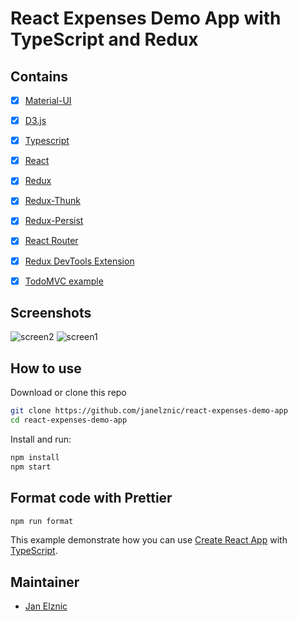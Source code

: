 # React Expenses Demo App with TypeScript and Redux


## Contains
-   [x] [Material-UI](https://github.com/mui-org/material-ui)
-   [x] [D3.js](https://d3js.org/)
-   [x] [Typescript](https://www.typescriptlang.org/)
-   [x] [React](https://facebook.github.io/react/)
-   [x] [Redux](https://github.com/reactjs/redux)
-   [x] [Redux-Thunk](https://github.com/gaearon/redux-thunk)
-   [x] [Redux-Persist](https://github.com/rt2zz/redux-persist)
-   [x] [React Router](https://github.com/ReactTraining/react-router)
-   [x] [Redux DevTools Extension](https://github.com/zalmoxisus/redux-devtools-extension)
-   [x] [TodoMVC example](http://todomvc.com)


## Screenshots
![screen2](https://user-images.githubusercontent.com/1569401/62678318-77b1c600-b9b1-11e9-9480-7cb989067816.png)
![screen1](https://user-images.githubusercontent.com/1569401/62678307-71234e80-b9b1-11e9-8cfe-9a1e6a914825.png)


## How to use

Download or clone this repo
```bash
git clone https://github.com/janelznic/react-expenses-demo-app
cd react-expenses-demo-app
```

Install and run:
```bash
npm install
npm start
```


## Format code with Prettier
```bash
npm run format
```


This example demonstrate how you can use [Create React App](https://github.com/facebookincubator/create-react-app) with [TypeScript](https://github.com/Microsoft/TypeScript).

## Maintainer
-   [Jan Elznic](https://janelznic.cz)
